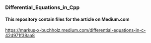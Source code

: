 ### Differential_Equations_in_Cpp

#### This repository contain files for the article on Medium.com
https://markus-x-buchholz.medium.com/differential-equations-in-c-42d971f38aa8
